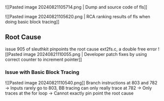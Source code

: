 ![[Pasted image 20240821105714.png | Dump and source code of fls]]

![[Pasted image 20240821105620.png | RCA ranking results of fls when doing basic block tracing]]

## Root Cause
issue 905 of sleuthkit pinpoints the root cause ext2fs.c, a double free error
![[Pasted image 20240821110055.png | Developer patch fixes by using correct counter to increment pointer]]

### Issue with Basic Block Tracing
![[Pasted image 20240821110540.png]]
Branch instructions at 803 and 782
-> Inputs rarely go to 803, BB tracing can only really trace at 782 -> Only traces at the for loop -> Cannot exactly pin point the root cause